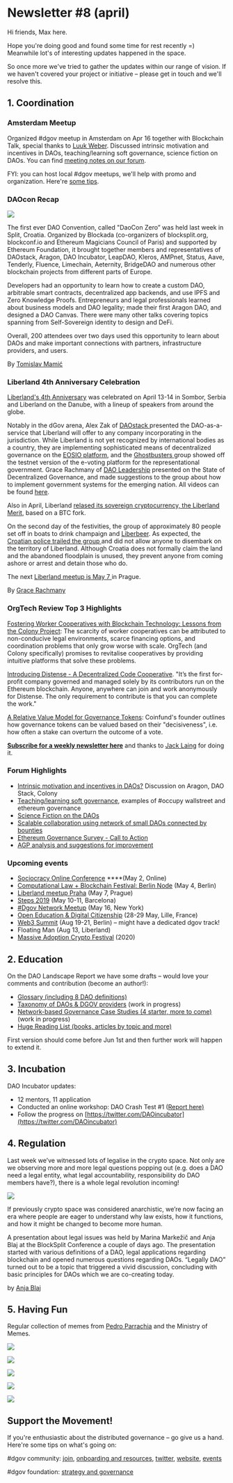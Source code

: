 # Newsletter \#8 \(april\)

Hi friends, Max here.

Hope you're doing good and found some time for rest recently =\) Meanwhile lot's of interesting updates happened in the space. 

So once more we've tried to gather the updates within our range of vision. If we haven't covered your project or initiative – please get in touch and we'll resolve this.

## 1. Coordination

### Amsterdam Meetup

Organized \#dgov meetup in Amsterdam on Apr 16 together with Blockchain Talk, special thanks to [Luuk Weber](https://twitter.com/Luukjweber). Discussed intrinsic motivation and incentives in DAOs, teaching/learning soft governance, science fiction on DAOs. You can find [meeting notes on our forum](https://forum.dgov.foundation/t/dgov-meetup-amsterdam-apr-17/38).

FYI: you can host local \#dgov meetups, we'll help with promo and organization. Here're [some tips](https://forum.dgov.foundation/t/host-local-meetups/42).

### DAOcon Recap

![](../.gitbook/assets/image%20%2864%29.png)

The first ever DAO Convention, called "DaoCon Zero” was held last week in Split, Croatia. Organized by Blockada \(co-organizers of blocksplit.org, blockconf.io and Ethereum Magicians Council of Paris\) and supported by Ethereum Foundation, it brought together members and representatives of DAOstack, Aragon, DAO Incubator, LeapDAO, Kleros, AMPnet, Status, Aave, Tenderly, Fluence, Limechain, Aeternity, BridgeDAO and numerous other blockchain projects from different parts of Europe.

Developers had an opportunity to learn how to create a custom DAO, arbitrable smart contracts, decentralized app backends, and use IPFS and Zero Knowledge Proofs. Entrepreneurs and legal professionals learned about business models and DAO legality; made their first Aragon DAO, and designed a DAO Canvas. There were many other talks covering topics spanning from Self-Sovereign identity to design and DeFi.

Overall, 200 attendees over two days used this opportunity to learn about DAOs and make important connections with partners, infrastructure providers, and users.

By [Tomislav Mamić](https://twitter.com/tomislavmamic)

### Liberland 4th Anniversary Celebration

[Liberland's 4th Anniversary](https://docs.google.com/document/d/1ee1UcdyjxQn4SsLC_LYTOc5eo6DzjzwZuChoBg5jEGs/edit) was celebrated on April 13-14 in Sombor, Serbia and Liberland on the Danube, with a lineup of speakers from around the globe.   
  
Notably in the dGov arena, Alex Zak of [DAOstack ](https://daostack.io/)presented the DAO-as-a-service that Liberland will offer to any company incorporating in the jurisdiction.  While Liberland is not yet recognized by international bodies as a country, they are implementing sophisticated means of decentralized governance on the [EOSIO platform](https://cryptodaily.co.uk/2019/04/liberland-initiates-decentralized-autonomous-government-with-eosio), and the [Ghostbusters ](https://github.com/HKEOS/Ghostbusters-Testnet)group showed off the testnet version of the e-voting platform for the representational government. Grace Rachmany of [DAO Leadership](http://www.daoleadership.com/) presented on the State of Decentralized Governance, and made suggestions to the group about how to implement government systems for the emerging nation. All videos can be found [here](https://bit.tube/yoshi).

Also in April, Liberland [relased its sovereign cryptocurrency, the Liberland Merit,](https://news.bitcoin.com/liberlands-merit-token-built-on-bitcoin-cash-captures-a-1m-market-cap/) based on a BTC fork. 

On the second day of the festivities, the group of approximately 80 people set off in boats to drink champaign and [Liberbeer](https://www.liberbeer.ll.land/en/about/). As expected, the [Croatian police trailed the group ](https://www.youtube.com/watch?v=knJB7S2_BHw&feature=youtu.be)and did not allow anyone to disembark on the territory of Liberland. Although Croatia does not formally claim the land and the abandoned floodplain is unused, they prevent anyone from coming ashore or arrest and detain those who do. 

The next [Liberland meetup is May 7 ](https://www.facebook.com/events/309070439740228/)in Prague. 

By [Grace Rachmany ](https://twitter.com/RebeccaRachmany)

### OrgTech Review Top 3 **Highlights**

[Fostering Worker Cooperatives with Blockchain Technology: Lessons from the Colony Project](https://papers.ssrn.com/sol3/papers.cfm?abstract_id=3356774): The scarcity of worker cooperatives can be attributed to non-conducive legal environments, scarce financing options, and coordination problems that only grow worse with scale. OrgTech \(and Colony specifically\) promises to revitalise cooperatives by providing intuitive platforms that solve these problems. 

[Introducing Distense - A Decentralized Code Cooperative](https://medium.com/@distenseorg/introducing-distense-a-decentralized-code-cooperative-260cf6211aef). "It’s the first for-profit company governed and managed solely by its contributors run on the Ethereum blockchain. Anyone, anywhere can join and work anonymously for Distense. The only requirement to contribute is that you can complete the work." 

[A Relative Value Model for Governance Tokens](https://github.com/coinfund/governance-model): Coinfund's founder outlines how governance tokens can be valued based on their "decisiveness", i.e. how often a stake can overturn the outcome of a vote. 

[**Subscribe for a weekly newsletter here**](https://orgtech.substack.com/) and thanks to [Jack Laing](https://twitter.com/JackALaing) for doing it.

### Forum Highlights

* [Intrinsic motivation and incentives in DAOs?](https://forum.dgov.foundation/t/is-funds-distribution-the-main-dao-use-case/39) Discussion on Aragon, DAO Stack, Colony
* [Teaching/learning soft governance](https://forum.dgov.foundation/t/teaching-learning-soft-governance/40), examples of \#occupy wallstreet and ethereum governance
* [Science Fiction on the DAOs ](https://forum.dgov.foundation/t/science-fiction-on-the-daos/41)
* [Scalable collaboration using network of small DAOs connected by bounties](https://daotalk.org/t/scalable-collaboration-using-network-of-small-daos-connected-by-bounties/497)
* [Ethereum Governance Survey - Call to Action](https://ethereum-magicians.org/t/ethereum-governance-survey-call-to-action/3137)
* [AGP analysis and suggestions for improvement](https://forum.aragon.org/t/agp-analysis-and-suggestions-for-improvement/854)

### Upcoming events

* [Sociocracy Online Conference](https://conference.sociocracyforall.org/) ****\(May 2, Online\)
* [Computational Law + Blockchain Festival: Berlin Node](https://www.eventbrite.com/e/computational-law-blockchain-festival-berlin-node-tickets-60922170853) \(May 4, Berlin\)
* [Liberland meetup Praha](https://www.facebook.com/events/309070439740228/) \(May 7, Prague\)
* [Steps 2019](https://www.blockchainforscience.com/2019/01/31/steps_barcelona/) \(May 10-11, Barcelona\)
* [\#Dgov Network Meetup](https://www.eventbrite.com/e/decentralized-governance-dgov-network-tickets-61151048432) \(May 16, New York\)
* [Open Education & Digital Citizenship](https://blockchaineducationfrance.fr/) \(28-29 May, Lille, France\)
* [Web3 Summit](https://web3summit.com/) \(Aug 19-21, Berlin\) – might have a dedicated dgov track!
* Floating Man \(Aug 13, Liberland\)
* [Massive Adoption Crypto Festival](https://www.massiveadoption.com/) \(2020\)

## 2. Education

On the DAO Landscape Report we have some drafts – would love your comments and contribution \(become an author!\):

* [Glossary \(including 8 DAO definitions\)](https://dao-landscape.gitbook.io/project/preliminary-research/glossary)
* [Taxonomy of DAOs & DGOV providers](https://dao-landscape.gitbook.io/project/preliminary-research/taxonomy) \(work in progress\)
* [Network-based Governance Case Studies \(4 starter, more to come\)](https://dao-landscape.gitbook.io/project/preliminary-research/layer-1-network-based-governance-case-studies) \(work in progress\)
* [Huge Reading List \(books, articles by topic and more\)](https://dao-landscape.gitbook.io/project/preliminary-research/reading-list)

First version should come before Jun 1st and then further work will happen to extend it.

## 3. Incubation

DAO Incubator updates:

* 12 mentors, 11 application
* Conducted an online workshop: DAO Crash Test \#1 \([Report here\)](https://forum.dgov.foundation/t/dao-crash-test-1-report/45)
* Follow the progress on [https://twitter.com/DAOincubator](https://twitter.com/DAOincubator)

## 4. Regulation

Last week we’ve witnessed lots of legalise in the crypto space. Not only are we observing more and more legal questions popping out \(e.g. does a DAO need a legal entity, what legal accountability, responsibility do DAO members have?\), there is a whole legal revolution incoming!  


![](https://lh6.googleusercontent.com/EYckAAJcbx3Wy7HRSgGeqvlZHkerU0r7l0aRfamGqjIU9nRr0o-F8aPH6vJhHfPa8unlQHgI-e1C-pbAxuEeI0TPta6P4-y4Ms9BmEFMf1NV_i-4NvAMC3tYhuUn8gYsGXbpPApR)

If previously crypto space was considered anarchistic, we’re now facing an era where people are eager to understand why law exists, how it functions, and how it might be changed to become more human.  


A presentation about legal issues was held by Marina Markežič and Anja Blaj at the BlockSplit Conference a couple of days ago. The presentation started with various definitions of a DAO, legal applications regarding blockchain and opened numerous questions regarding DAOs. “Legally DAO” turned out to be a topic that triggered a vivid discussion, concluding with basic principles for DAOs which we are co-creating today.

by [Anja Blaj](https://twitter.com/AnjaBlaj)

## 5. Having Fun

Regular collection of memes from [Pedro Parrachia](https://twitter.com/parrachia) and the Ministry of Memes.

![](../.gitbook/assets/image%20%2837%29.png)

![](../.gitbook/assets/image%20%2838%29.png)

![](../.gitbook/assets/image%20%2830%29.png)

![](../.gitbook/assets/image%20%2834%29.png)

![](../.gitbook/assets/image%20%2815%29.png)

## Support the Movement!   <a id="DgovCompilation#3October2018-Events"></a>

If you're enthusiastic about the distributed governance – go give us a hand. Here're some tips on what's going on:

\#dgov community: [join](https://dgov.foundation/#join), [onboarding and resources](../), [twitter](https://twitter.com/dgovearth), [website](http://dgov.foundation), [events](../chat/dgov-industry-landscape.md)

\#dgov foundation: [strategy and governance](../foundation/strategy.md)

